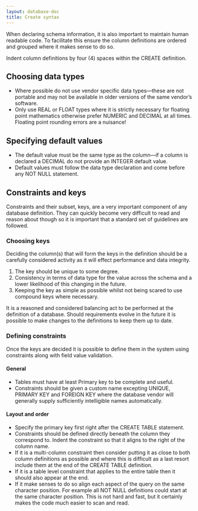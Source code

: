 ```yaml
---
layout: database-doc
title: Create syntax
---
```


When declaring schema information, it is also important to maintain human readable code. To facilitate this ensure the column definitions are ordered and grouped where it makes sense to do so.

Indent column definitions by four (4) spaces within the CREATE definition.

##  Choosing data types

- 	Where possible do not use vendor specific data types—these are not portable and may not be available in older versions of the same vendor’s software.
- 	Only use REAL or FLOAT types where it is strictly necessary for floating point mathematics otherwise prefer NUMERIC and DECIMAL at all times. Floating point rounding errors are a nuisance!

## Specifying default values

- 	The default value must be the same type as the column—if a column is declared a DECIMAL do not provide an INTEGER default value.
- 	Default values must follow the data type declaration and come before any NOT NULL statement.

## Constraints and keys

Constraints and their subset, keys, are a very important component of any database definition. They can quickly become very difficult to read and reason about though so it is important that a standard set of guidelines are followed.

### Choosing keys

Deciding the column(s) that will form the keys in the definition should be a carefully considered activity as it will effect performance and data integrity.

1. 	The key should be unique to some degree.
2. 	Consistency in terms of data type for the value across the schema and a lower likelihood of this changing in the future.
3. 	Keeping the key as simple as possible whilst not being scared to use compound keys where necessary.

It is a reasoned and considered balancing act to be performed at the definition of a database. Should requirements evolve in the future it is possible to make changes to the definitions to keep them up to date.

### Defining constraints

Once the keys are decided it is possible to define them in the system using constraints along with field value validation.

#### General

- 	Tables must have at least Primary key to be complete and useful.
- 	Constraints should be given a custom name excepting UNIQUE, PRIMARY KEY and FOREIGN KEY where the database vendor will generally supply sufficiently intelligible names automatically.

#### Layout and order

- 	Specify the primary key first right after the CREATE TABLE statement.
- 	Constraints should be defined directly beneath the column they correspond to. Indent the constraint so that it aligns to the right of the column name.
- 	If it is a multi-column constraint then consider putting it as close to both column definitions as possible and where this is difficult as a last resort include them at the end of the CREATE TABLE definition.
- 	If it is a table level constraint that applies to the entire table then it should also appear at the end.
- 	If it make senses to do so align each aspect of the query on the same character position. For example all NOT NULL definitions could start at the same character position. This is not hard and fast, but it certainly makes the code much easier to scan and read.

